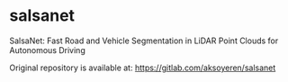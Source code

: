 # salsanet
SalsaNet: Fast Road and Vehicle Segmentation in LiDAR Point Clouds for Autonomous Driving

Original repository is available at: https://gitlab.com/aksoyeren/salsanet
